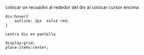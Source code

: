 colocar un recuadro al rededor del div al colocar cursor encima
```hash
div:hover{
    outline: 2px  solid red; 
}

centra div en pantalla

display:grid;
place-items:center;
```
